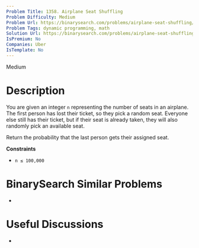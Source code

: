 ```yaml
---
Problem Title: 1358. Airplane Seat Shuffling
Problem Difficulty: Medium
Problem Url: https://binarysearch.com/problems/airplane-seat-shuffling/
Problem Tags: dynamic programming, math
Solution Url: https://binarysearch.com/problems/airplane-seat-shuffling/solutions/
IsPremium: No
Companies: Uber
IsTemplate: No
---
```


<span style="color: ;">Medium</span>

# Description

You are given an integer `n` representing the number of seats in an airplane. The first person has lost their ticket, so they pick a random seat. Everyone else still has their ticket, but if their seat is already taken, they will also randomly pick an available seat.

Return the probability that the last person gets their assigned seat.

**Constraints**
- `n ≤ 100,000`

# BinarySearch Similar Problems

- []()

# Useful Discussions

- []()
